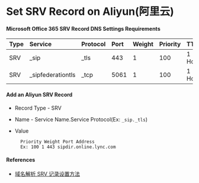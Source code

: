 # Set SRV Record on Aliyun(阿里云)

#### Microsoft Office 365 SRV Record DNS Settings Requirements

| Type | Service | Protocol | Port | Weight | Priority | TTL | Name | Address |
| :--- | :------ | :------- | :--- | :----- | :------- | :-- | :--- | :---- |
| SRV | _sip | _tls | 443 | 1 | 100 | 1 Hour | @ | sipdir.online.lync.com |
| SRV | _sipfederationtls | _tcp | 5061 | 1 | 100 | 1 Hour | @ | sipfed.online.lync.com |

#### Add an Aliyun SRV Record
* Record Type - SRV
* Name - Service Name.Service Protocol(Ex: `_sip._tls`)
* Value

        Priority Weight Port Address
        Ex: 100 1 443 sipdir.online.lync.com

#### References
* [域名解析 SRV 记录设置方法](https://help.aliyun.com/knowledge_detail/39810.html)





